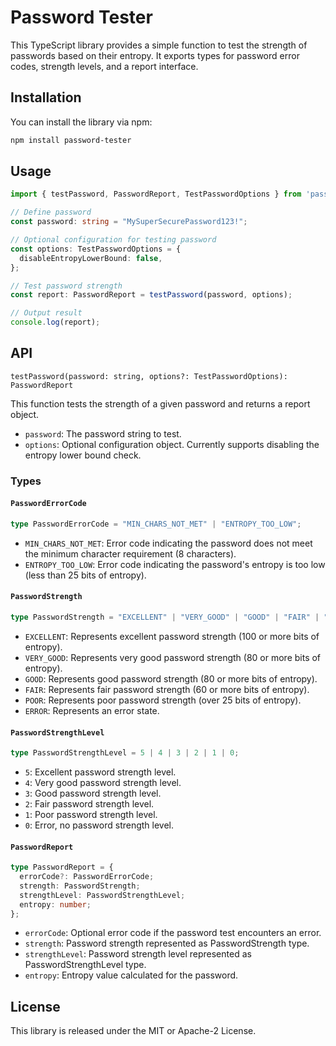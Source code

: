 # Password Tester

This TypeScript library provides a simple function to test the strength of passwords based on their entropy. It exports types for password error codes, strength levels, and a report interface.

## Installation

You can install the library via npm:

```bash
npm install password-tester
```

## Usage

```typescript
import { testPassword, PasswordReport, TestPasswordOptions } from 'password-tester';

// Define password
const password: string = "MySuperSecurePassword123!";

// Optional configuration for testing password
const options: TestPasswordOptions = {
  disableEntropyLowerBound: false,
};

// Test password strength
const report: PasswordReport = testPassword(password, options);

// Output result
console.log(report);
```

## API

`testPassword(password: string, options?: TestPasswordOptions): PasswordReport`

This function tests the strength of a given password and returns a report object.

- `password`: The password string to test.
- `options`: Optional configuration object. Currently supports disabling the entropy lower bound check.

### Types

#### `PasswordErrorCode`

```typescript
type PasswordErrorCode = "MIN_CHARS_NOT_MET" | "ENTROPY_TOO_LOW";
```
- `MIN_CHARS_NOT_MET`: Error code indicating the password does not meet the minimum character requirement (8 characters).
- `ENTROPY_TOO_LOW`: Error code indicating the password's entropy is too low (less than 25 bits of entropy).

#### `PasswordStrength`

```typescript
type PasswordStrength = "EXCELLENT" | "VERY_GOOD" | "GOOD" | "FAIR" | "POOR" | "ERROR";
```

- `EXCELLENT`: Represents excellent password strength (100 or more bits of entropy).
- `VERY_GOOD`: Represents very good password strength (80 or more bits of entropy).
- `GOOD`: Represents good password strength (80 or more bits of entropy).
- `FAIR`: Represents fair password strength (60 or more bits of entropy).
- `POOR`: Represents poor password strength (over 25 bits of entropy).
- `ERROR`: Represents an error state.

#### `PasswordStrengthLevel`

```typescript
type PasswordStrengthLevel = 5 | 4 | 3 | 2 | 1 | 0;
```
- `5`: Excellent password strength level.
- `4`: Very good password strength level.
- `3`: Good password strength level.
- `2`: Fair password strength level.
- `1`: Poor password strength level.
- `0`: Error, no password strength level.

#### `PasswordReport`

```typescript
type PasswordReport = {
  errorCode?: PasswordErrorCode;
  strength: PasswordStrength;
  strengthLevel: PasswordStrengthLevel;
  entropy: number;
};
```

- `errorCode`: Optional error code if the password test encounters an error.
- `strength`: Password strength represented as PasswordStrength type.
- `strengthLevel`: Password strength level represented as PasswordStrengthLevel type.
- `entropy`: Entropy value calculated for the password.

## License

This library is released under the MIT or Apache-2 License.